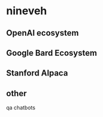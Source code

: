 # nineveh

## OpenAI ecosystem

## Google Bard Ecosystem

## Stanford Alpaca

## other


 qa chatbots
